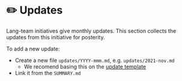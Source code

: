 # ✏️ Updates

Lang-team initiatives give monthly updates. This section collects the updates from this initiative for posterity.

To add a new update:

* Create a new file `updates/YYYY-mmm.md`, e.g. `updates/2021-nov.md`
    * We recomend basing this on the [update template]
* Link it from the `SUMMARY.md`

[update template]: https://github.com/rust-lang/initiative-template/tree/master/updates/template.md